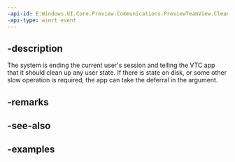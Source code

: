 ```yaml
---
-api-id: E:Windows.UI.Core.Preview.Communications.PreviewTeamView.CleanupRequested
-api-type: winrt event
---
```


## -description
The system is ending the current user's session and telling the VTC app that it should clean up any user state. If there is state on disk, or some other slow operation is required, the app can take the deferral in the argument.

## -remarks

## -see-also

## -examples

